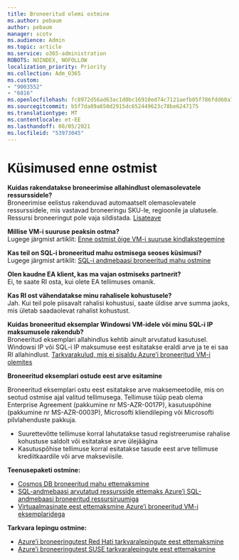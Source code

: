 ```yaml
---
title: Broneeritud olemi ostmine
ms.author: pebaum
author: pebaum
manager: scotv
ms.audience: Admin
ms.topic: article
ms.service: o365-administration
ROBOTS: NOINDEX, NOFOLLOW
localization_priority: Priority
ms.collection: Adm_O365
ms.custom:
- "9003552"
- "6816"
ms.openlocfilehash: fc8972d56ad63ac1d0bc16910ed74c7121aefb05f786fdd60a77ba89867d1741
ms.sourcegitcommit: b5f7da89a650d2915dc652449623c78be6247175
ms.translationtype: MT
ms.contentlocale: et-EE
ms.lasthandoff: 08/05/2021
ms.locfileid: "53973045"
---
```

# <a name="questions-before-purchase"></a>Küsimused enne ostmist

**Kuidas rakendatakse broneerimise allahindlust olemasolevatele ressurssidele?**  
Broneerimise eelistus rakenduvad automaatselt olemasolevatele ressurssidele, mis vastavad broneeringu SKU-le, regioonile ja ulatusele. Ressursi broneeringut pole vaja sildistada. [Lisateave](https://docs.microsoft.com/azure/cost-management-billing/reservations/save-compute-costs-reservations?WT.mc_id=Portal-Microsoft_Azure_Support#how-reservation-discount-is-applied) 

**Millise VM-i suuruse peaksin ostma?**  
Lugege järgmist artiklit: [Enne ostmist õige VM-i suuruse kindlakstegemine](https://docs.microsoft.com/azure/virtual-machines/windows/prepay-reserved-vm-instances?toc=/azure/billing/TOC.json&WT.mc_id=Portal-Microsoft_Azure_Support#determine-the-right-vm-size-before-you-buy)

**Kas teil on SQL-i broneeritud mahu ostmisega seoses küsimusi?**  
Lugege järgmist artiklit: [SQL-i andmebaasi broneeritud mahu ostmine](https://docs.microsoft.com/azure/sql-database/sql-database-reserved-capacity?toc=/azure/billing/TOC.json&WT.mc_id=Portal-Microsoft_Azure_Support#buy-sql-database-reserved-capacity)

**Olen kaudne EA klient, kas ma vajan ostmiseks partnerit?**  
Ei, te saate RI osta, kui olete EA tellimuses omanik.

**Kas RI ost vähendatakse minu rahalisele kohustusele?**  
Jah. Kui teil pole piisavalt rahalisi kohustusi, saate üldise arve summa jaoks, mis ületab saadaolevat rahalist kohustust.

**Kuidas broneeritud eksemplar Windowsi VM-idele või minu SQL-i IP maksumusele rakendub?**  
Broneeritud eksemplari allahindlus kehtib ainult arvutatud kasutusel. Windowsi IP või SQL-i IP maksumuse eest esitatakse eraldi arve ja te ei saa RI allahindlust. [Tarkvarakulud, mis ei sisaldu Azure’i broneeritud VM-i olemites](https://docs.microsoft.com/azure/billing/billing-reserved-instance-windows-software-costs?WT.mc_id=Portal-Microsoft_Azure_Support)  
      
**Broneeritud eksemplari ostude eest arve esitamine**  
      
Broneeritud eksemplari ostu eest esitatakse arve maksemeetodile, mis on seotud ostmise ajal valitud tellimusega. Tellimuse tüüp peab olema Enterprise Agreement (pakkumine nr MS-AZR-0017P), kasutuspõhine (pakkumine nr MS-AZR-0003P), Microsofti kliendileping või Microsofti pilvlahenduste pakkuja.

-   Suurettevõtte tellimuse korral lahutatakse tasud registreerumise rahalise kohustuse saldolt või esitatakse arve ülejäägina
-   Kasutuspõhise tellimuse korral esitatakse tasude eest arve tellimuse krediitkaardile või arve makseviisile.

**Teenusepaketi ostmine:**

-   [Cosmos DB broneeritud mahu ettemaksmine](https://docs.microsoft.com/azure/cosmos-db/cosmos-db-reserved-capacity?WT.mc_id=Portal-Microsoft_Azure_Support)
-   [SQL-andmebaasi arvutatud ressursside ettemaks Azure’i SQL-andmebaasi broneeritud ressursiruumiga](https://docs.microsoft.com/azure/sql-database/sql-database-reserved-capacity?WT.mc_id=Portal-Microsoft_Azure_Support)
-   [Virtuaalmasinate eest ettemaksmine Azure’i broneeritud VM-i eksemplaridega](https://docs.microsoft.com/azure/virtual-machines/windows/prepay-reserved-vm-instances?WT.mc_id=Portal-Microsoft_Azure_Support)

**Tarkvara lepingu ostmine:**

-   [Azure’i broneeringutest Red Hati tarkvaralepingute eest ettemaksmine](https://docs.microsoft.com/azure/virtual-machines/linux/prepay-rhel-software-charges?WT.mc_id=Portal-Microsoft_Azure_Support)
-   [Azure’i broneeringutest SUSE tarkvaralepingute eest ettemaksmine](https://docs.microsoft.com/azure/virtual-machines/linux/prepay-suse-software-charges?WT.mc_id=Portal-Microsoft_Azure_Support)